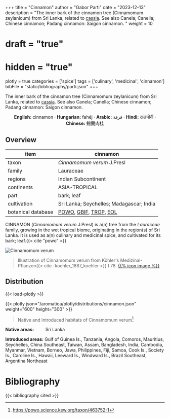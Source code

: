 +++
title = "Cinnamon"
author = "Gabor Parti"
date = "2023-12-13"
description = "The inner bark of the cinnamon tree (Cinnamomum zeylanicum) from Sri Lanka, related to [cassia](../items/cassia). See also Canela; Canella; Chinese cinnamon; Padang cinnamon: Saigon cinnamon. "
weight = 10
# draft = "true"
# hidden = "true"
plotly = true
categories = ['spice']
tags = ['culinary', 'medicinal', 'cinnamon']
bibFile = "static/bibliography/parti.json"
+++

The inner bark of the cinnamon tree (Cinnamomum zeylanicum) from Sri Lanka, related to [cassia](../items/cassia). See also Canela; Canella; Chinese cinnamon; Padang cinnamon: Saigon cinnamon.  [<i class="fab fa-wikipedia-w"></i>](https://en.wikipedia.org/wiki/Cinnamon)

<center>

**English:** cinnamon · **Hungarian:** fahéj · **Arabic:** <span class="arabic-text" dir="rtl">قرفة</span> · **Hindi:** <span class="devanagari-text">दालचीनी</span> · **Chinese:** <span class="traditional-chinese-text">錫蘭肉桂</span>

</center>

## Overview

|       item       |                                                                                     cinnamon                                                                                     |
|------------------|----------------------------------------------------------------------------------------------------------------------------------------------------------------------------------|
|       taxon      |                                                                            *Cinnamomum verum* J.Presl                                                                            |
|      family      |                                                                                     Lauraceae                                                                                    |
|      regions     |                                                                                Indian Subcontinent                                                                               |
|    continents    |                                                                                   ASIA-TROPICAL                                                                                  |
|       part       |                                                                                    bark; leaf                                                                                    |
|    cultivation   |                                                                     Sri Lanka; Seychelles; Madagascar; India                                                                     |
|botanical database|[POWO](https://powo.science.kew.org/taxon/463752-1), [GBIF](https://www.gbif.org/species/3033987), [TROP](https://tropicos.org/name/17800682), [EOL](https://eol.org/pages/490672)|

CINNAMON (*Cinnamomum verum* J.Presl) is a(n) tree from the *Lauraceae* family, growing in the wet tropical biome, originating in the region(s) of Sri Lanka. It is used as a(n) culinary and medicinal spice, and cultivated for its bark; leaf.{{< cite "powo" >}}

![Cinnamomum verum](/images/illustrations/cinnamon.png?width=40rem "Illustration of Cinnamomum verum from Köhler's Medizinal-Pflanzen")

>Illustration of Cinnamomum verum from Köhler's Medizinal-Pflanzen{{< cite -koehler_1887_koehler >}} I 78. [{{% icon image %}}](https://www.biodiversitylibrary.org/item/10836#page/393/mode/1up)

## Distribution

{{< load-plotly >}}

{{< plotly json="/aromatica/plotly/distributions/cinnamon.json" weight="600" height="300" >}}

>Native and introduced habitats of Cinnamomum verum[^powo]

[^powo]: https://powo.science.kew.org/taxon/463752-1

<p style="text-align:left;">

**Native areas:** &ensp; &ensp; &ensp; Sri Lanka

**Introduced areas:** Gulf of Guinea Is., Tanzania, Angola, Comoros, Mauritius, Seychelles, China Southeast, Taiwan, Assam, Bangladesh, India, Cambodia, Myanmar, Vietnam, Borneo, Jawa, Philippines, Fiji, Samoa, Cook Is., Society Is., Caroline Is., Hawaii, Leeward Is., Windward Is., Brazil Southeast, Argentina Northeast

</p>



# Bibliography

{{< bibliography cited >}}

